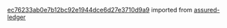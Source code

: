 [ec76233ab0e7b12bc92e1944dce6d27e3710d9a9](https://github.com/insolar/assured-ledger/commit/ec76233ab0e7b12bc92e1944dce6d27e3710d9a9) imported from [assured-ledger](https://github.com/insolar/assured-ledger)
